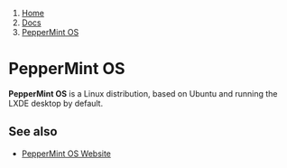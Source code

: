 <!-- -
Title: PepperMint OS
Description: Notes and links on the PepperMint OS Linux distribution
First Published: 2014-03-12
- -->

<ol class="breadcrumb" itemprop="breadcrumb">
	<li><a href="/">Home</a></li>
	<li><a href="/docs/">Docs</a></li>
	<li><a href="/docs/peppermintos.html">PepperMint OS</a></li>
</ol>

PepperMint OS
=============

**PepperMint OS** is a Linux distribution, based on Ubuntu and running 
the LXDE desktop by default. 

See also
--------

*   [PepperMint OS Website](http://peppermintos.com/)
